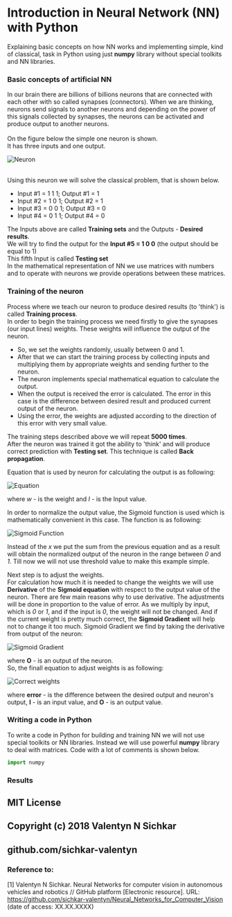 # Introduction in Neural Network (NN) with Python
Explaining basic concepts on how NN works and implementing simple, kind of classical, task in Python using just <b>numpy</b> library without special toolkits and NN libraries.

### Basic concepts of artificial NN
In our brain there are billions of billions neurons that are connected with each other with so called synapses (connectors). When we are thinking, neurons send signals to another neurons and depending on the power of this signals collected by synapses, the neurons can be activated and produce output to another neurons.
<br/><br/> 
On the figure below the simple one neuron is shown.
<br/>It has three inputs and one output.

![Neuron](https://github.com/sichkar-valentyn/Neural_Networks_for_Computer_Vision/blob/master/images/neuron.png)

<br/>Using this neuron we will solve the classical problem, that is shown below.
* Input #1 = 1 1 1; Output #1 = 1
* Input #2 = 1 0 1; Output #2 = 1
* Input #3 = 0 0 1; Output #3 = 0
* Input #4 = 0 1 1; Output #4 = 0

The Inputs above are called <b>Training sets</b> and the Outputs - <b>Desired results</b>.
<br/>We will try to find the output for the <b>Input #5 = 1 0 0</b> (the output should be equal to 1)
<br/>This fifth Input is called <b>Testing set</b>
<br/>In the mathematical representation of NN we use matrices with numbers and to operate with neurons we provide operations between these matrices.

### Training of the neuron
Process where we teach our neuron to produce desired results (to 'think') is called <b>Training process</b>.
<br/>In order to begin the training process we need firstly to give the synapses (our input lines) weights. These weights will influence the output of the neuron.
* So, we set the weights randomly, usually between 0 and 1.
* After that we can start the training process by collecting inputs and multiplying them by appropriate weights and sending further to the neuron.
* The neuron implements special mathematical equation to calculate the output.
* When the output is received the error is calculated. The error in this case is the difference between desired result and produced current output of the neuron.
* Using the error, the weights are adjusted according to the direction of this error with very small value.

The training steps described above we will repeat <b>5000 times</b>.
<br/>After the neuron was trained it got the ability to 'think' and will produce correct prediction with <b>Testing set</b>. This technique is called <b>Back propagation</b>.

Equation that is used by neuron for calculating the output is as following:

![Equation](https://github.com/sichkar-valentyn/Neural_Networks_for_Computer_Vision/blob/master/images/equation_1.png)

where _w_ - is the weight and _I_ - is the Input value.

In order to normalize the output value, the Sigmoid function is used which is mathematically convenient in this case. The function is as following:

![Sigmoid Function](https://github.com/sichkar-valentyn/Neural_Networks_for_Computer_Vision/blob/master/images/sigmoid_function.png)

Instead of the _x_ we put the sum from the previous equation and as a result will obtain the normalized output of the neuron in the range between _0_ and _1_. Till now we will not use threshold value to make this example simple.

Next step is to adjust the weights.
<br/>For calculation how much it is needed to change the weights we will use <b>Derivative</b> of the <b>Sigmoid equation</b> with respect to the output value of the neuron. There are few main reasons why to use derivative. The adjustments will be done in proportion to the value of error. As we multiply by input, which is _0_ or _1_, and if the input is _0_, the weight will not be changed. And if the current weight is pretty much correct, the <b>Sigmoid Gradient</b> will help not to change it too much. Sigmoid Gradient we find by taking the derivative from output of the neuron:

![Sigmoid Gradient](https://github.com/sichkar-valentyn/Neural_Networks_for_Computer_Vision/blob/master/images/sigmoid_gradient.png)

where <b>O</b> - is an output of the neuron.
<br/>So, the finall equation to adjust weights is as following:

![Correct weights](https://github.com/sichkar-valentyn/Neural_Networks_for_Computer_Vision/blob/master/images/correct_weights.png)

where <b>error</b> - is the difference between the desired output and neuron's output, <b>I</b> - is an input value, and <b>O</b> - is an output value.

### Writing a code in Python
To write a code in Python for building and training NN we will not use special toolkits or NN libraries. Instead we will use powerful <b>numpy</b> library to deal with matrices. Code with a lot of comments is shown below.

```py
import numpy 
```

### Results




## MIT License
## Copyright (c) 2018 Valentyn N Sichkar
## github.com/sichkar-valentyn
### Reference to:
[1] Valentyn N Sichkar. Neural Networks for computer vision in autonomous vehicles and robotics // GitHub platform [Electronic resource]. URL: https://github.com/sichkar-valentyn/Neural_Networks_for_Computer_Vision (date of access: XX.XX.XXXX)
